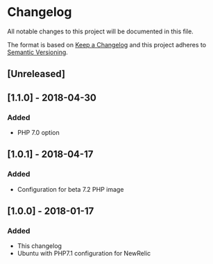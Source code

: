 # Changelog
All notable changes to this project will be documented in this file.

The format is based on [Keep a Changelog](http://keepachangelog.com/en/1.0.0/)
and this project adheres to [Semantic Versioning](http://semver.org/spec/v2.0.0.html).

## [Unreleased]

## [1.1.0] - 2018-04-30
### Added
- PHP 7.0 option

## [1.0.1] - 2018-04-17
### Added
- Configuration for beta 7.2 PHP image

## [1.0.0] - 2018-01-17
### Added
- This changelog
- Ubuntu with PHP7.1 configuration for NewRelic
